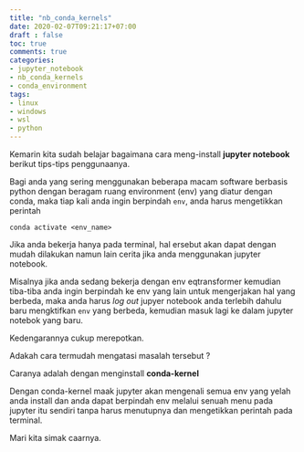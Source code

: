 ```yaml
---
title: "nb_conda_kernels"
date: 2020-02-07T09:21:17+07:00
draft : false
toc: true
comments: true
categories:
- jupyter_notebook
- nb_conda_kernels
- conda_environment
tags:
- linux
- windows
- wsl 
- python
---
```


Kemarin kita sudah belajar bagaimana cara meng-install **jupyter notebook** berikut tips-tips penggunaanya.

Bagi anda yang sering menggunakan beberapa macam software berbasis python dengan beragam ruang environment (env) yang diatur dengan conda, maka tiap kali anda ingin berpindah `env`, anda harus mengetikkan perintah 

``` 
conda activate <env_name>
```



Jika anda bekerja hanya pada terminal, hal ersebut akan dapat dengan  mudah dilakukan namun lain cerita jika anda menggunakan jupyter notebook.

Misalnya jika anda sedang bekerja dengan env eqtransformer kemudian tiba-tiba anda ingin berpindah ke env yang lain untuk mengerjakan hal yang berbeda, maka anda harus *log out* jupyer notebook anda terlebih dahulu baru mengktifkan `env` yang berbeda, kemudian masuk lagi ke dalam jupyter notebok yang baru. 

Kedengarannya cukup merepotkan.

Adakah cara termudah mengatasi masalah tersebut ?

Caranya adalah dengan menginstall **conda-kernel**

Dengan conda-kernel maak jupyter akan mengenali semua env yang yelah anda install dan anda dapat berpindah env melalui senuah menu pada jupyter itu sendiri tanpa harus menutupnya dan mengetikkan perintah pada terminal.

Mari kita simak caarnya. 
